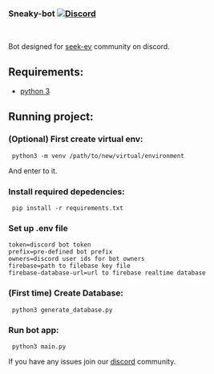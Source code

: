 ### Sneaky-bot [![Discord](https://img.shields.io/discord/736597524256915478?label=&logo=discord&logoColor=ffffff&color=7389D8&labelColor=6A7EC2)](https://discord.gg/GQ4ddQM)

<br />

Bot designed for [seek-ev](https://seek-ev.com/) community on discord.

## Requirements:

- [python 3](https://www.python.org/downloads/)

## Running project:

### (Optional) First create virtual env:

```
 python3 -m venv /path/to/new/virtual/environment
```
And enter to it.

### Install required depedencies:

```
 pip install -r requirements.txt
```

### Set up .env file 

```
token=discord bot token
prefix=pre-defined bot prefix
owners=discord user ids for bot owners
firebase=path to filebase key file
firebase-database-url=url to firebase realtime database
```

### (First time) Create Database:

```
 python3 generate_database.py
```


### Run bot app:

```
 python3 main.py
```

If you have any issues join our [discord](https://discord.gg/GQ4ddQM) community.
